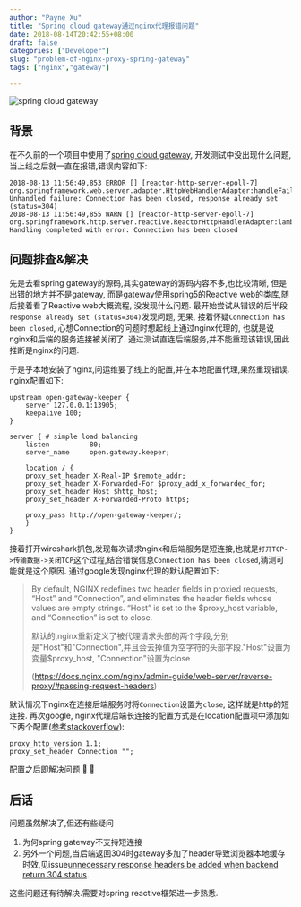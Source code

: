 ```yaml
---
author: "Payne Xu"
title: "Spring cloud gateway通过nginx代理报错问题"
date: 2018-08-14T20:42:55+08:00
draft: false
categories: ["Developer"]
slug: "problem-of-nginx-proxy-spring-gateway"
tags: ["nginx","gateway"]

---
```


![spring cloud gateway](/storage/18-8-14/26795044.jpg)

## 背景

在不久前的一个项目中使用了[spring cloud gateway](https://cloud.spring.io/spring-cloud-gateway/), 开发测试中没出现什么问题,当上线之后就一直在报错,错误内容如下:

<!--more-->

```
2018-08-13 11:56:49,853 ERROR [] [reactor-http-server-epoll-7] org.springframework.web.server.adapter.HttpWebHandlerAdapter:handleFailure:213 Unhandled failure: Connection has been closed, response already set (status=304)
2018-08-13 11:56:49,855 WARN [] [reactor-http-server-epoll-7] org.springframework.http.server.reactive.ReactorHttpHandlerAdapter:lambda$apply$0:76 Handling completed with error: Connection has been closed
```

## 问题排查&解决

先是去看spring gateway的源码,其实gateway的源码内容不多,也比较清晰, 但是出错的地方并不是gateway, 而是gateway使用spring5的Reactive web的类库,随后接着看了Reactive web大概流程, 没发现什么问题. 最开始尝试从错误的后半段`response already set (status=304)`发现问题, 无果, 接着怀疑`Connection has been closed`, 心想Connection的问题时想起线上通过nginx代理的, 也就是说nginx和后端的服务连接被关闭了. 通过测试直连后端服务,并不能重现该错误,因此推断是nginx的问题.

于是乎本地安装了nginx,问运维要了线上的配置,并在本地配置代理,果然重现错误. nginx配置如下:

```
upstream open-gateway-keeper {
    server 127.0.0.1:13905;
    keepalive 100;
}

server { # simple load balancing
    listen          80;
    server_name     open.gateway.keeper;

    location / {
    proxy_set_header X-Real-IP $remote_addr;
	proxy_set_header X-Forwarded-For $proxy_add_x_forwarded_for;
	proxy_set_header Host $http_host;
	proxy_set_header X-Forwarded-Proto https;

	proxy_pass http://open-gateway-keeper/;
    }
}
```

接着打开wireshark抓包,发现每次请求nginx和后端服务是短连接,也就是`打开TCP->传输数据->关闭TCP`这个过程,结合错误信息`Connection has been closed`,猜测可能就是这个原因. 通过google发现nginx代理的默认配置如下:

> By default, NGINX redefines two header fields in proxied requests, “Host” and “Connection”, and eliminates the header fields whose values are empty strings. “Host” is set to the $proxy_host variable, and “Connection” is set to close.
>
> 默认的,nginx重新定义了被代理请求头部的两个字段,分别是"Host"和"Connection",并且会去掉值为空字符的头部字段."Host"设置为变量$proxy_host, "Connection"设置为close
>
> (https://docs.nginx.com/nginx/admin-guide/web-server/reverse-proxy/#passing-request-headers)

默认情况下nginx在连接后端服务时将`Connection`设置为`close`, 这样就是http的短连接. 再次google, nginx代理后端长连接的配置方式是在location配置项中添加如下两个配置([参考stackoverflow](https://stackoverflow.com/questions/10395807/nginx-close-upstream-connection-after-request)):

```
proxy_http_version 1.1;
proxy_set_header Connection "";
```

配置之后即解决问题 🍓 🤩

## 后话

问题虽然解决了,但还有些疑问

1. 为何spring gateway不支持短连接
2. 另外一个问题,当后端返回304时gateway多加了header导致浏览器本地缓存时效,见issue[unnecessary response headers be added when backend return 304 status](https://github.com/spring-cloud/spring-cloud-gateway/issues/490).

这些问题还有待解决.需要对spring reactive框架进一步熟悉.